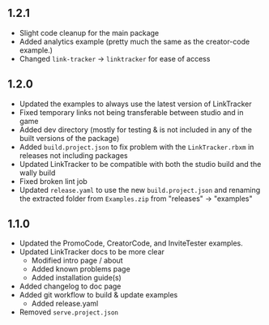 ## 1.2.1
- Slight code cleanup for the main package
- Added analytics example (pretty much the same as the creator-code example.)
- Changed `link-tracker` -> `linktracker` for ease of access

## 1.2.0
- Updated the examples to always use the latest version of LinkTracker
- Fixed temporary links not being transferable between studio and in game
- Added dev directory (mostly for testing & is not included in any of the built versions of the package)
- Added `build.project.json` to fix problem with the `LinkTracker.rbxm` in releases not including packages
- Updated LinkTracker to be compatible with both the studio build and the wally build
- Fixed broken lint job
- Updated `release.yaml` to use the new `build.project.json` and renaming the extracted folder from `Examples.zip` from "releases" -> "examples"

## 1.1.0
- Updated the PromoCode, CreatorCode, and InviteTester examples.
- Updated LinkTracker docs to be more clear
  - Modified intro page / about
  - Added known problems page
  - Added installation guide(s)
- Added changelog to doc page
- Added git workflow to build & update examples
  - Added release.yaml
- Removed `serve.project.json`